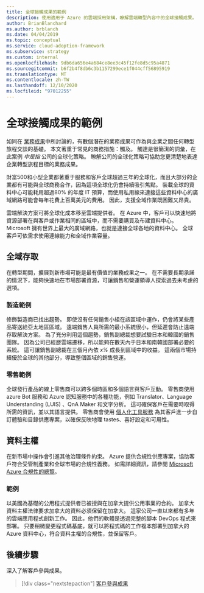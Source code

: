 ```yaml
---
title: 全球接觸成果的範例
description: 使用適用于 Azure 的雲端採用架構，瞭解雲端轉型內容中的全球接觸成果。
author: BrianBlanchard
ms.author: brblanch
ms.date: 04/04/2019
ms.topic: conceptual
ms.service: cloud-adoption-framework
ms.subservice: strategy
ms.custom: internal
ms.openlocfilehash: 9db6da656e4a684ce8ee3c45f12fe8d5c95a4871
ms.sourcegitcommit: b6f2b4f8db6c3b1157299ece1f044cff56895919
ms.translationtype: MT
ms.contentlocale: zh-TW
ms.lasthandoff: 12/10/2020
ms.locfileid: "97012255"
---
```

<!-- cSpell:ignore Personalizer -->
<!-- docutune:ignore "global reach" -->

# <a name="examples-of-global-reach-outcomes"></a>全球接觸成果的範例

如同在 [業務成果](./index.md)中所討論的，有數個潛在的業務成果可作為與企業之間任何轉型旅程交談的基礎。 本文著重于常見的商務措施：觸及。 觸達是很簡潔的詞彙，在此案例 _中是指_ 公司的全球化策略。 瞭解公司的全球化策略可協助您更清楚地表達企業轉型旅程目標的業務成果。

財富500和小型企業都著重于服務和客戶全球超過三年的全球化，而且大部分的企業都有可能與全球商務合作，因為這項全球化仍會持續吸引焦點。 裝載全球的資料中心可能耗用超過80% 的年度 IT 預算，而使用私用線來連接這些資料中心的廣域網路可能會每年花費上百萬美元的費用。 因此，支援全域作業既困難又昂貴。

雲端解決方案可將全球化成本移至雲端提供者。 在 Azure 中，客戶可以快速地將資源部署在與客戶或作業相同的區域中，而不需要購買及布建資料中心。 Microsoft 擁有世界上最大的廣域網路，也就是連接全球各地的資料中心。 全球客戶可依需求使用連線能力和全域作業容量。

## <a name="global-access"></a>全域存取

在轉型期間，擴展到新市場可能是最有價值的業務成果之一。 在不需要長期承諾的情況下，能夠快速地在市場部署資源，可讓銷售和營運領導人探索過去未考慮的選項。

### <a name="manufacturing-example"></a>製造範例

修飾製造商已找出趨勢。 即使沒有任何銷售小組在該區域中運作，仍會將某些產品寄送給亞太地區區域。 遠端銷售人員所需的最小系統很小，但延遲會防止遠端存取解決方案。 為了充分利用這個趨勢，銷售副總裁想要試驗日本和韓國的銷售團隊。 因為公司已經歷雲端遷移，所以能夠在數天內于日本和南韓國部署必要的系統。 這可讓銷售副總裁在三個月內依 _x%_ 成長到區域中的收益。 這兩個市場持續優於全球的其他部分，導致整個區域的銷售營運。

### <a name="retail-example"></a>零售範例

全球發行產品的線上零售商可以跨多個時區和多個語言與客戶互動。 零售商使用 azure Bot 服務和 Azure 認知服務中的各種功能，例如 Translator、Language Understanding (LUIS) 、QnA Maker 和文字分析。 這可確保客戶在需要時取得所需的資訊，並以其語言提供。 零售商會使用 [個人化工具服務](https://azure.microsoft.com/services/cognitive-services/personalizer/) 為其客戶進一步自訂體驗和目錄供應專案，以確保反映地理 tastes、喜好設定和可用性。

## <a name="data-sovereignty"></a>資料主權

在新市場中操作會引進其他治理條件約束。 Azure 提供合規性供應專案，協助客戶符合受管制產業和全球市場的合規性義務。 如需詳細資訊，請參閱 [Microsoft Azure 合規性的總覽](https://azure.microsoft.com/overview/trusted-cloud/compliance)。

### <a name="example"></a>範例

以美國為基礎的公用程式提供者已被授與在加拿大提供公用事業的合約。 加拿大資料主權法律要求加拿大的資料必須保留在加拿大。 這家公司一直以來都有多年的雲端應用程式創新工作。 因此，他們的軟體是透過完整的腳本 DevOps 程式來部署。 只要稍微變更程式碼基底，就可以將程式碼的工作複本部署到加拿大的 Azure 資料中心，符合資料主權的合規性，並保留客戶。

## <a name="next-steps"></a>後續步驟

深入了解客戶參與成果。

> [!div class="nextstepaction"]
> [客戶參與成果](./engagement-outcomes.md)
